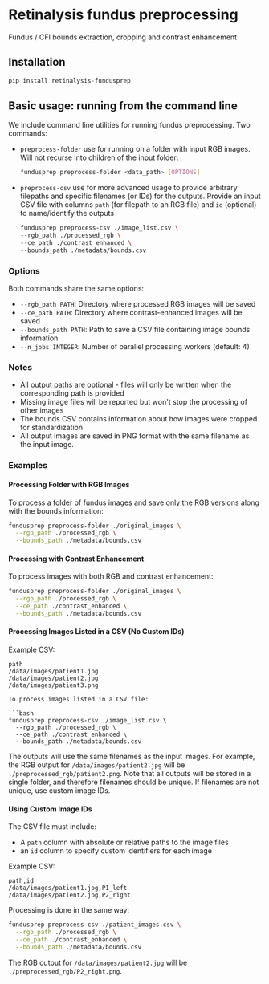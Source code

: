 # Retinalysis fundus preprocessing

Fundus / CFI bounds extraction, cropping and contrast enhancement


## Installation

```python
pip install retinalysis-fundusprep
```

## Basic usage: running from the command line

We include command line utilities for running fundus preprocessing. Two commands:

- `preprocess-folder` use for running on a folder with input RGB images. Will not recurse into children of the input folder:

    ```bash
    fundusprep preprocess-folder <data_path> [OPTIONS]
    ```

- `preprocess-csv` use for more advanced usage to provide arbitrary filepaths and specific filenames (or IDs) for the outputs. Provide an input CSV file with columns `path` (for filepath to an RGB file) and `id` (optional) to name/identify the outputs

    ```bash
    fundusprep preprocess-csv ./image_list.csv \
    --rgb_path ./processed_rgb \
    --ce_path ./contrast_enhanced \
    --bounds_path ./metadata/bounds.csv
    ```

### Options

Both commands share the same options:

- `--rgb_path PATH`: Directory where processed RGB images will be saved
- `--ce_path PATH`: Directory where contrast-enhanced images will be saved
- `--bounds_path PATH`: Path to save a CSV file containing image bounds information
- `--n_jobs INTEGER`: Number of parallel processing workers (default: 4)


### Notes

- All output paths are optional - files will only be written when the corresponding path is provided
- Missing image files will be reported but won't stop the processing of other images
- The bounds CSV contains information about how images were cropped for standardization
- All output images are saved in PNG format with the same filename as the input image.


### Examples

#### Processing Folder with RGB Images

To process a folder of fundus images and save only the RGB versions along with the bounds information:

```bash
fundusprep preprocess-folder ./original_images \
  --rgb_path ./processed_rgb \
  --bounds_path ./metadata/bounds.csv
```

#### Processing with Contrast Enhancement

To process images with both RGB and contrast enhancement:

```bash
fundusprep preprocess-folder ./original_images \
  --rgb_path ./processed_rgb \
  --ce_path ./contrast_enhanced \
  --bounds_path ./metadata/bounds.csv
```


#### Processing Images Listed in a CSV (No Custom IDs)

Example CSV:
```
path
/data/images/patient1.jpg
/data/images/patient2.jpg
/data/images/patient3.png

To process images listed in a CSV file:

```bash
fundusprep preprocess-csv ./image_list.csv \
  --rgb_path ./processed_rgb \
  --ce_path ./contrast_enhanced \
  --bounds_path ./metadata/bounds.csv
```

The outputs will use the same filenames as the input images. For example, the RGB output for `/data/images/patient2.jpg` will be `./preprocessed_rgb/patient2.png`. Note that all outputs will be stored in a single folder, and therefore filenames should be unique. If filenames are not unique, use custom image IDs.

#### Using Custom Image IDs

The CSV file must include:
- A `path` column with absolute or relative paths to the image files
- an `id` column to specify custom identifiers for each image

Example CSV:
```
path,id
/data/images/patient1.jpg,P1_left
/data/images/patient2.jpg,P2_right
```

Processing is done in the same way:

```bash
fundusprep preprocess-csv ./patient_images.csv \
  --rgb_path ./processed_rgb \
  --ce_path ./contrast_enhanced \
  --bounds_path ./metadata/bounds.csv
```

The RGB output for `/data/images/patient2.jpg` will be `./preprocessed_rgb/P2_right.png`.